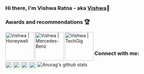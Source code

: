 ### Hi there, I'm Vishwa Ratna - aka [Vishwa](https://stackoverflow.com/users/4964136/vishwa-ratna?tab=profile)👋


### Awards and recommendations 🏆


[<img align="left" alt="Vishwa | Honeywell" width="90px" src="https://1000logos.net/wp-content/uploads/2017/12/Honeywell-Logo.png" />](https://www.honeywell.com/en-us/product-security#items_304654820/)
[<img align="left" alt="Vishwa | Mercedes-Benz" width="90px" src="https://pngimg.com/uploads/mercedes_logos/mercedes_logos_PNG27.png" />](https://drive.google.com/file/d/1BheNEBxhR_6j4jn1guqXs8_RzUOYfkwH/view?usp=sharing)
[<img align="left" alt="Vishwa | TechGig" width="90px" src="https://upload.wikimedia.org/wikipedia/commons/thumb/7/74/TechGig.com_Logo.png/1200px-TechGig.com_Logo.png" />](https://www.techgig.com/bugbounty)


<br />

<br />

### Connect with me: 

[<img align="left" alt="Vishwa | Stackoverflow" width="22px" src="https://cdn.jsdelivr.net/npm/simple-icons@v3/icons/stackoverflow.svg" />](https://stackoverflow.com/users/4964136/vishwa-ratna?tab=profile)
[<img align="left" alt="Vishwa | Twitter" width="22px" src="https://cdn.jsdelivr.net/npm/simple-icons@v3/icons/twitter.svg" />](https://twitter.com/visvishwa_)
[<img align="left" alt="Vishwa | LinkedIn" width="22px" src="https://cdn.jsdelivr.net/npm/simple-icons@v3/icons/linkedin.svg" />](https://www.linkedin.com/in/vishwa-ratna-393621100/)
[<img align="left" alt="Vishwa | Instagram" width="22px" src="https://cdn.jsdelivr.net/npm/simple-icons@v3/icons/instagram.svg" />](https://www.instagram.com/vishwa_ratna/)


![Anurag's github stats](https://github-readme-stats.vercel.app/api?username=vishwaratna&show_icons=true&theme=radical)

